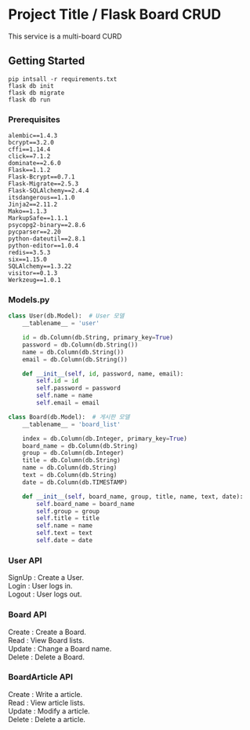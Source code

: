 # Project Title / Flask Board CRUD

This service is a multi-board CURD

## Getting Started 

```
pip intsall -r requirements.txt
flask db init
flask db migrate
flask db run
```

### Prerequisites

```
alembic==1.4.3
bcrypt==3.2.0
cffi==1.14.4
click==7.1.2
dominate==2.6.0
Flask==1.1.2
Flask-Bcrypt==0.7.1
Flask-Migrate==2.5.3
Flask-SQLAlchemy==2.4.4
itsdangerous==1.1.0
Jinja2==2.11.2
Mako==1.1.3
MarkupSafe==1.1.1
psycopg2-binary==2.8.6
pycparser==2.20
python-dateutil==2.8.1
python-editor==1.0.4
redis==3.5.3
six==1.15.0
SQLAlchemy==1.3.22
visitor==0.1.3
Werkzeug==1.0.1
```


### Models.py

```Python
class User(db.Model):  # User 모델
    __tablename__ = 'user'

    id = db.Column(db.String, primary_key=True)
    password = db.Column(db.String())
    name = db.Column(db.String())
    email = db.Column(db.String())

    def __init__(self, id, password, name, email):
        self.id = id
        self.password = password
        self.name = name
        self.email = email

class Board(db.Model):  # 게시판 모델
    __tablename__ = 'board_list'

    index = db.Column(db.Integer, primary_key=True)
    board_name = db.Column(db.String)
    group = db.Column(db.Integer)
    title = db.Column(db.String)
    name = db.Column(db.String)
    text = db.Column(db.String)
    date = db.Column(db.TIMESTAMP)

    def __init__(self, board_name, group, title, name, text, date):
        self.board_name = board_name
        self.group = group
        self.title = title
        self.name = name
        self.text = text
        self.date = date
```

### User API

SignUp : Create a User.   
Login : User logs in.   
Logout : User logs out.   


### Board API

Create : Create a Board.   
Read : View Board lists.   
Update : Change a Board name.   
Delete : Delete a Board.   



### BoardArticle API

Create : Write a article.   
Read : View article lists.   
Update : Modify a article.   
Delete : Delete a article.   

